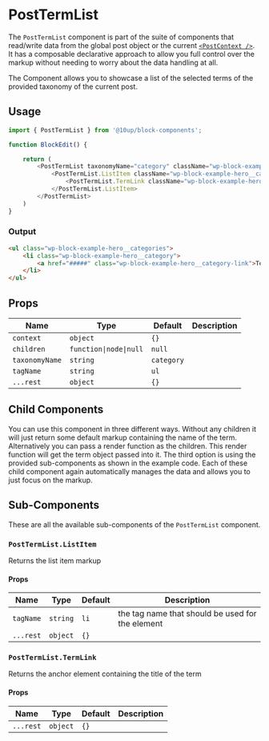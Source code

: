 # PostTermList

The `PostTermList` component is part of the suite of components that read/write data from the global post object or the current [`<PostContext />`](../post-context/). It has a composable declarative approach to allow you full control over the markup without needing to worry about the data handling at all.

The Component allows you to showcase a list of the selected terms of the provided taxonomy of the current post.

## Usage

```js
import { PostTermList } from '@10up/block-components';

function BlockEdit() {

    return (
        <PostTermList taxonomyName="category" className="wp-block-example-hero__categories">
            <PostTermList.ListItem className="wp-block-example-hero__category">
                <PostTermList.TermLink className="wp-block-example-hero__category-link" />
            </PostTermList.ListItem>
        </PostTermList>
    )
}
```

### Output

```html
<ul class="wp-block-example-hero__categories">
    <li class="wp-block-example-hero__category">
        <a href="#####" class="wp-block-example-hero__category-link">Term Name</a>
    </li>
</ul>
```

## Props

| Name       | Type              | Default  |  Description                                                   |
| ---------- | ----------------- | -------- | -------------------------------------------------------------- |
| `context` | `object` | `{}` |  |
| `children` | `function\|node\|null`  | `null` |  |
| `taxonomyName` | `string` | `category` |  |
| `tagName` | `string` | `ul` |  |
| `...rest` | `object` | `{}` |  |

## Child Components

You can use this component in three different ways. Without any children it will just return some default markup containing the name of the term. Alternatively you can pass a render function as the children. This render function will get the term object passed into it. The third option is using the provided sub-components as shown in the example code. Each of these child component again automatically manages the data and allows you to just focus on the markup.

## Sub-Components

These are all the available sub-components of the `PostTermList` component.

### `PostTermList.ListItem`

Returns the list item markup

#### Props

| Name       | Type              | Default  |  Description                                                   |
| ---------- | ----------------- | -------- | -------------------------------------------------------------- |
| `tagName` | `string` | `li` | the tag name that should be used for the element |
| `...rest` | `object` | `{}` |  |

### `PostTermList.TermLink`

Returns the anchor element containing the title of the term

#### Props

| Name       | Type              | Default  |  Description                                                   |
| ---------- | ----------------- | -------- | -------------------------------------------------------------- |
| `...rest` | `object` | `{}` |  |
